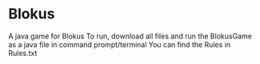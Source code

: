 # Blokus
A java game for Blokus
To run, download all files and run the BlokusGame as a java file in command prompt/terminal
You can find the Rules in Rules.txt
